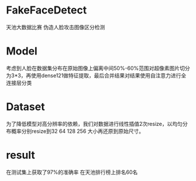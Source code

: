 # FakeFaceDetect
天池大数据比赛 伪造人脸攻击图像区分检测
# Model
考虑到人脸在数据集分布在原始图像上偏离中间50%-60%范围对超像素图片切分为3*3，再使用dense121做特征提取，最后合并结果对结果使用自注意力进行全连接层分类
# Dataset
为了降低模型对高分辨率的依赖，我们对数据进行线性插值2次resize，以均匀分布概率分别resize到32 64 128 256 大小再还原到原始尺寸。
# result
在测试集上获取了97%的准确率
在天池排行榜上排名60名
